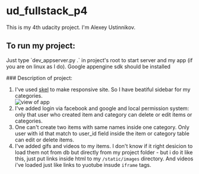 <h1> ud_fullstack_p4 </h1>
This is my 4th udacity project. I'm Alexey Ustinnikov.
<h2> To run my project:</h2>
<p>Just type `dev_appserver.py .` in project's root to start server and my app (if you are on linux as I do). Google appengine sdk should be installed</p>
### Description of project:

1. I've used <a href="https://github.com/n33/skel">skel</a> to make responsive site. So I have beatiful sidebar for my categories.<br>
![view of app](https://cloud.githubusercontent.com/assets/5002732/9152037/4e7ad876-3e22-11e5-8081-bb10cdb68f81.png)<br>
2. I've added login via facebook and google and local permission system: only that user who created item and category can delete or edit items or categories.
3. One can't create two items with same names inside one category. Only user with id that match to user_id field inside the item or category table can edit or delete items.
4. I've added gifs and videos to my items. I don't know if it right desicion to load them not from db but directly from my project folder - but i do it like this, just put links inside html to my `/static/images` directory. And videos i've loaded just like links to yuotube insude `iframe` tags.
